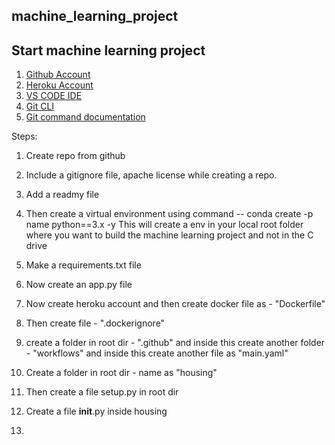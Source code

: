 ##  machine_learning_project

## Start machine learning project

1. [Github Account](https://github.com)
2. [Heroku Account](https://dashboard.heroku.com/login)
3. [VS CODE IDE](https://code.visualstudio.com/download)
4. [Git CLI](https://git-scm.com/downloads)
5. [Git command documentation](https://docs.github.com/en/get-started/using-git/about-git)



Steps: 
1. Create repo from github
2. Include a gitignore file, apache license while creating a repo.
3. Add a readmy file
4. Then create a virtual environment using command
   --    conda create -p name python==3.x -y
   This will create a env in your local root folder where you want to build the machine learning project and not in the C drive


5. Make a requirements.txt file 
6. Now create an app.py file  
7. Now create heroku account and then create docker file as - "Dockerfile"
8. Then create file -  ".dockerignore"
9. create a folder in root dir  - ".github" and inside this create another folder - "workflows"  and inside this create another file as "main.yaml"
10. Create a folder in root dir - name as "housing"
11. Then create a file setup.py in root dir
12. Create a file __init__.py inside housing
13. 
